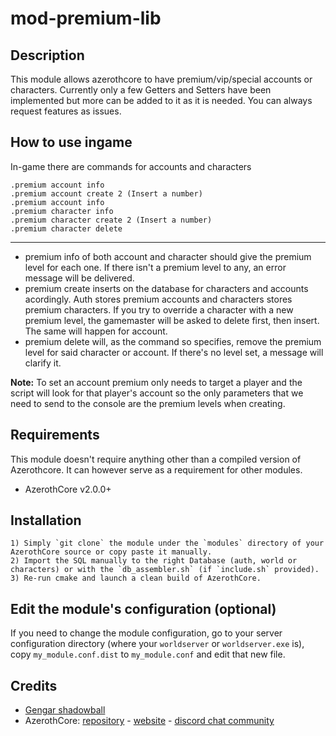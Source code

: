 # mod-premium-lib

## Description

This module allows azerothcore to have premium/vip/special accounts or characters.
Currently only a few Getters and Setters have been implemented but more can be added to it as it is needed. You can always request features as issues.

## How to use ingame

In-game there are commands for accounts and characters
```
.premium account info
.premium account create 2 (Insert a number)
.premium account info
.premium character info
.premium character create 2 (Insert a number)
.premium character delete
```
---
- premium info of both account and character should give the premium level for each one. If there isn't a premium level to any, an error message will be delivered.
- premium create inserts on the database for characters and accounts acordingly. Auth stores premium accounts and characters stores premium characters. If you try to override a character with a new premium level, the gamemaster will be asked to delete first, then insert. The same will happen for account.
- premium delete will, as the command so specifies, remove the premium level for said character or account. If there's no level set, a message will clarify it.

**Note:** To set an account premium only needs to target a player and the script will look for that player's account so the only parameters that we need to send to the console are the premium levels when creating.

## Requirements

This module doesn't require anything other than a compiled version of Azerothcore. It can however serve as a requirement for other modules.
- AzerothCore v2.0.0+

## Installation

```
1) Simply `git clone` the module under the `modules` directory of your AzerothCore source or copy paste it manually.
2) Import the SQL manually to the right Database (auth, world or characters) or with the `db_assembler.sh` (if `include.sh` provided).
3) Re-run cmake and launch a clean build of AzerothCore.
```

## Edit the module's configuration (optional)

If you need to change the module configuration, go to your server configuration directory (where your `worldserver` or `worldserver.exe` is), copy `my_module.conf.dist` to `my_module.conf` and edit that new file.


## Credits

* [Gengar shadowball](https://github.com/gengarshadowball)
* AzerothCore: [repository](https://github.com/azerothcore) - [website](http://azerothcore.org/) - [discord chat community](https://discord.gg/PaqQRkd)
